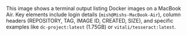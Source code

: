 This image shows a terminal output listing Docker images on a MacBook Air. Key elements include login details (`mish@Mishs-MacBook-Air`), column headers (REPOSITORY, TAG, IMAGE ID, CREATED, SIZE), and specific examples like `dc-project:latest` (1.75GB) or `vitali/tesseract:latest`.
